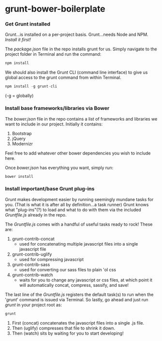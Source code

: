 # grunt-bower-boilerplate

### Get Grunt installed

Grunt...is installed on a per-project basis.
Grunt...needs Node and NPM. _Install it first!_

The _package.json_ file in the repo installs grunt for us.
Simply navigate to the project folder in Terminal and run the command:
```javascript
npm install
```

We should also install the Grunt CLI (command line interface) to give us global access to the grunt command from within Terminal.
```javascript
npm install -g grunt-cli
```
(-g = globally)

### Install base frameworks/libraries via Bower

The _bower.json_ file in the repo contains a list of frameworks and libraries we want to include in our project.
Initially it contains:
1. Bootstrap
2. jQuery
3. Modernizr

Feel free to add whatever other bower dependencies you wish to include here.

Once _bower.json_ has everything you want, simply run:

```javascript
bower install
```

### Install important/base Grunt plug-ins

Grunt makes development easier by running seemingly mundane tasks for you. (That is what it is after all by definition...a task runner)
Grunt knows what "plug-ins"(?) to load and what to do with them via the included _Gruntfile.js_ already in the repo.

The _Gruntfile.js_ comes with a handful of useful tasks ready to rock!
These are:

1. grunt-contrib-concat
	- used for concatenating multiple javascript files into a single javascript file
2. grunt-contrib-uglify
	- used for compressing javascript
3. grunt-contrib-sass
	- used for converting our sass files to plain 'ol css
4. grunt-contrib-watch
	- waits for you to change any javascript or css files, at which point it will automatically concat, compress, sassify, and save!

The last line of the _Gruntfile.js_ registers the default task(s) to run when the '_grunt_' command is issued via Terminal.
So lastly, go ahead and just run _grunt_ in your project root as:

```javascript
grunt
```

1. First (concat) concatenates the javascript files into a single .js file.
2. Then (uglify) compresses that file to shrink it down.
3. Then (watch) sits by waiting for you to start developing!


